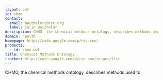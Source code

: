 ```yaml
---
layout: ont
id: chmo
contact: 
  email: batchelorc@rsc.org
  label: Colin Batchelor
description: CHMO, the chemical methods ontology, describes methods used to
domain: health
homepage: http://code.google.com/p/rsc-cmo/
products: 
  - id: chmo.owl
title: Chemical Methods Ontology
tracker: http://code.google.com/p/rsc-cmo/issues/list
---
```


CHMO, the chemical methods ontology, describes methods used to